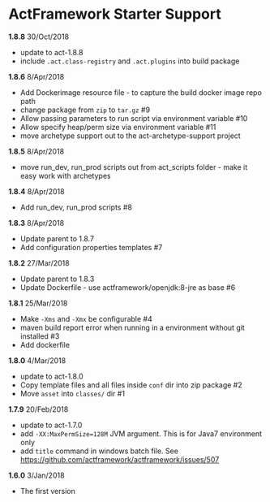 # ActFramework Starter Support

**1.8.8** 30/Oct/2018
* update to act-1.8.8
* include `.act.class-registry` and `.act.plugins` into build package

**1.8.6** 8/Apr/2018
* Add Dockerimage resource file - to capture the build docker image repo path
* change package from `zip` to `tar.gz` #9
* Allow passing parameters to run script via environment variable #10
* Allow specify heap/perm size via environment variable #11
* move archetype support out to the act-archetype-support project

**1.8.5** 8/Apr/2018
* move run_dev, run_prod scripts out from act_scripts folder - make it easy work with archetypes

**1.8.4** 8/Apr/2018
* Add run_dev, run_prod scripts #8

**1.8.3** 8/Apr/2018
* Update parent to 1.8.7
* Add configuration properties templates #7

**1.8.2** 27/Mar/2018
* Update parent to 1.8.3
* Update Dockerfile - use actframework/openjdk:8-jre as base #6

**1.8.1** 25/Mar/2018
* Make `-Xms` and `-Xmx` be configurable #4
* maven build report error when running in a environment without git installed #3
* Add dockerfile

**1.8.0** 4/Mar/2018

* update to act-1.8.0
* Copy template files and all files inside `conf` dir into zip package #2
* Move `asset` into `classes/` dir #1

**1.7.9** 20/Feb/2018

* update to act-1.7.0
* add `-XX:MaxPermSize=128M` JVM argument. This is for Java7 environment only
* add `title` command in windows batch file. See https://github.com/actframework/actframework/issues/507 

**1.6.0** 3/Jan/2018 

* The first version

